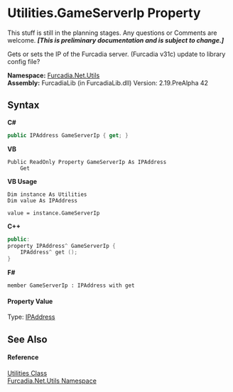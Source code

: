 # Utilities.GameServerIp Property 
This stuff is still in the planning stages. Any questions or Comments are welcome. _**\[This is preliminary documentation and is subject to change.\]**_

Gets or sets the IP of the Furcadia server. (Furcadia v31c) 
update to library config file?


**Namespace:**&nbsp;<a href="N_Furcadia_Net_Utils">Furcadia.Net.Utils</a><br />**Assembly:**&nbsp;FurcadiaLib (in FurcadiaLib.dll) Version: 2.19.PreAlpha 42

## Syntax

**C#**<br />
``` C#
public IPAddress GameServerIp { get; }
```

**VB**<br />
``` VB
Public ReadOnly Property GameServerIp As IPAddress
	Get
```

**VB Usage**<br />
``` VB Usage
Dim instance As Utilities
Dim value As IPAddress

value = instance.GameServerIp

```

**C++**<br />
``` C++
public:
property IPAddress^ GameServerIp {
	IPAddress^ get ();
}
```

**F#**<br />
``` F#
member GameServerIp : IPAddress with get

```


#### Property Value
Type: <a href="http://msdn2.microsoft.com/en-us/library/s128tyf6" target="_blank">IPAddress</a>

## See Also


#### Reference
<a href="T_Furcadia_Net_Utils_Utilities">Utilities Class</a><br /><a href="N_Furcadia_Net_Utils">Furcadia.Net.Utils Namespace</a><br />